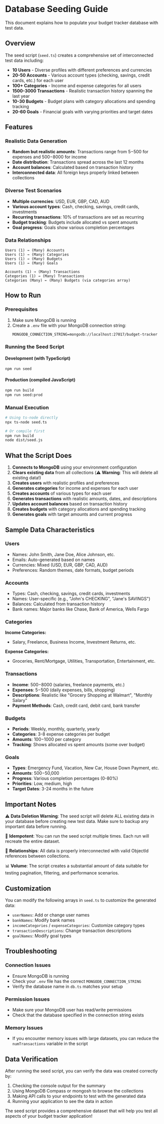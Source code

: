 # Database Seeding Guide

This document explains how to populate your budget tracker database with test data.

## Overview

The seed script (`seed.ts`) creates a comprehensive set of interconnected test data including:

- **10 Users** - Diverse profiles with different preferences and currencies
- **20-50 Accounts** - Various account types (checking, savings, credit cards, etc.) for each user
- **100+ Categories** - Income and expense categories for all users
- **1500-3000 Transactions** - Realistic transaction history spanning the last year
- **10-30 Budgets** - Budget plans with category allocations and spending tracking
- **20-60 Goals** - Financial goals with varying priorities and target dates

## Features

### Realistic Data Generation
- **Random but realistic amounts**: Transactions range from $5-$500 for expenses and $500-$8000 for income
- **Date distribution**: Transactions spread across the last 12 months
- **Account balances**: Calculated based on transaction history
- **Interconnected data**: All foreign keys properly linked between collections

### Diverse Test Scenarios
- **Multiple currencies**: USD, EUR, GBP, CAD, AUD
- **Various account types**: Cash, checking, savings, credit cards, investments
- **Recurring transactions**: 10% of transactions are set as recurring
- **Budget tracking**: Budgets include allocated vs spent amounts
- **Goal progress**: Goals show various completion percentages

### Data Relationships
```
Users (1) → (Many) Accounts
Users (1) → (Many) Categories
Users (1) → (Many) Budgets
Users (1) → (Many) Goals

Accounts (1) → (Many) Transactions
Categories (1) → (Many) Transactions
Categories (Many) ← (Many) Budgets (via categories array)
```

## How to Run

### Prerequisites
1. Make sure MongoDB is running
2. Create a `.env` file with your MongoDB connection string:
   ```
   MONGODB_CONNECTION_STRING=mongodb://localhost:27017/budget-tracker
   ```

### Running the Seed Script

#### Development (with TypeScript)
```bash
npm run seed
```

#### Production (compiled JavaScript)
```bash
npm run build
npm run seed:prod
```

### Manual Execution
```bash
# Using ts-node directly
npx ts-node seed.ts

# Or compile first
npm run build
node dist/seed.js
```

## What the Script Does

1. **Connects to MongoDB** using your environment configuration
2. **Clears existing data** from all collections (⚠️ **Warning**: This will delete all existing data!)
3. **Creates users** with realistic profiles and preferences
4. **Generates categories** for income and expenses for each user
5. **Creates accounts** of various types for each user
6. **Generates transactions** with realistic amounts, dates, and descriptions
7. **Updates account balances** based on transaction history
8. **Creates budgets** with category allocations and spending tracking
9. **Generates goals** with target amounts and current progress

## Sample Data Characteristics

### Users
- Names: John Smith, Jane Doe, Alice Johnson, etc.
- Emails: Auto-generated based on names
- Currencies: Mixed (USD, EUR, GBP, CAD, AUD)
- Preferences: Random themes, date formats, budget periods

### Accounts
- Types: Cash, checking, savings, credit cards, investments
- Names: User-specific (e.g., "John's CHECKING", "Jane's SAVINGS")
- Balances: Calculated from transaction history
- Bank names: Major banks like Chase, Bank of America, Wells Fargo

### Categories
**Income Categories:**
- Salary, Freelance, Business Income, Investment Returns, etc.

**Expense Categories:**
- Groceries, Rent/Mortgage, Utilities, Transportation, Entertainment, etc.

### Transactions
- **Income**: $500-$8000 (salaries, freelance payments, etc.)
- **Expenses**: $5-$500 (daily expenses, bills, shopping)
- **Descriptions**: Realistic like "Grocery Shopping at Walmart", "Monthly Salary"
- **Payment Methods**: Cash, credit card, debit card, bank transfer

### Budgets
- **Periods**: Weekly, monthly, quarterly, yearly
- **Categories**: 3-8 expense categories per budget
- **Amounts**: $100-$1000 per category
- **Tracking**: Shows allocated vs spent amounts (some over budget)

### Goals
- **Types**: Emergency Fund, Vacation, New Car, House Down Payment, etc.
- **Amounts**: $500-$50,000
- **Progress**: Various completion percentages (0-80%)
- **Priorities**: Low, medium, high
- **Target Dates**: 3-24 months in the future

## Important Notes

⚠️ **Data Deletion Warning**: The seed script will delete ALL existing data in your database before creating new test data. Make sure to backup any important data before running.

🔄 **Idempotent**: You can run the seed script multiple times. Each run will recreate the entire dataset.

🔗 **Relationships**: All data is properly interconnected with valid ObjectId references between collections.

📊 **Volume**: The script creates a substantial amount of data suitable for testing pagination, filtering, and performance scenarios.

## Customization

You can modify the following arrays in `seed.ts` to customize the generated data:

- `userNames`: Add or change user names
- `bankNames`: Modify bank names
- `incomeCategories` / `expenseCategories`: Customize category types
- `transactionDescriptions`: Change transaction descriptions
- `goalNames`: Modify goal types

## Troubleshooting

### Connection Issues
- Ensure MongoDB is running
- Check your `.env` file has the correct `MONGODB_CONNECTION_STRING`
- Verify the database name in `db.ts` matches your setup

### Permission Issues
- Make sure your MongoDB user has read/write permissions
- Check that the database specified in the connection string exists

### Memory Issues
- If you encounter memory issues with large datasets, you can reduce the `numTransactions` variable in the script

## Data Verification

After running the seed script, you can verify the data was created correctly by:

1. Checking the console output for the summary
2. Using MongoDB Compass or mongosh to browse the collections
3. Making API calls to your endpoints to test with the generated data
4. Running your application to see the data in action

The seed script provides a comprehensive dataset that will help you test all aspects of your budget tracker application!
